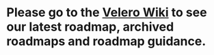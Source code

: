 # Please go to the [Velero Wiki](https://github.com/vmware-tanzu/velero/wiki/) to see our latest roadmap, archived roadmaps and roadmap guidance.